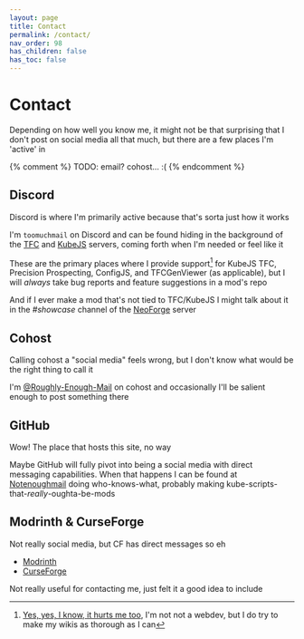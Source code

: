 ```yaml
---
layout: page
title: Contact
permalink: /contact/
nav_order: 98
has_children: false
has_toc: false
---
```


# Contact

Depending on how well you know me, it might not be that surprising that I don't post on social media all that much, but there are a few places I'm 'active' in

{% comment %}
TODO: email? cohost... :(
{% endcomment %}

## Discord

Discord is where I'm primarily active because that's sorta just how it works

I'm `toomuchmail` on Discord and can be found hiding in the background of the [TFC](https://discord.gg/PRuAKvY) and [KubeJS](https://discord.gg/fKjDAetj) servers, coming forth when I'm needed or feel like it

These are the primary places where I provide support[^1] for KubeJS TFC, Precision Prospecting, ConfigJS, and TFCGenViewer (as applicable), but I will *always* take bug reports and feature suggestions in a mod's repo

And if I ever make a mod that's not tied to TFC/KubeJS I might talk about it in the *#showcase* channel of the [NeoForge](https://discord.gg/neoforged) server

## Cohost

Calling cohost a "social media" feels wrong, but I don't know what would be the right thing to call it

I'm [@Roughly-Enough-Mail](https://cohost.org/Roughly-Enough-Mail) on cohost and occasionally I'll be salient enough to post something there

## GitHub

Wow! The place that hosts this site, no way

Maybe GitHub will fully pivot into being a social media with direct messaging capabilities. When that happens I can be found at [Notenoughmail](https://github.com/Notenoughmail) doing who-knows-what, probably making kube-scripts-that-*really*-oughta-be-mods

## Modrinth & CurseForge

Not really social media, but CF has direct messages so eh

- [Modrinth](https://modrinth.com/user/Notenoughmail)
- [CurseForge](https://www.curseforge.com/members/notenoughmail/projects)

Not really useful for contacting me, just felt it a good idea to include

[^1]: [Yes, yes, I know, it hurts me too](https://web.archive.org/web/20230526160925/https://cohost.org/cathoderaydude/post/474632-someone-asked-in-the), I'm not not a webdev, but I do try to make my wikis as thorough as I can
